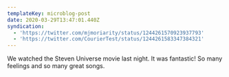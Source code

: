 ```yaml
---
templateKey: microblog-post
date: 2020-03-29T13:47:01.440Z
syndication:
  - 'https://twitter.com/mjmoriarity/status/1244261570923937793'
  - 'https://twitter.com/CourierTest/status/1244261583347384321'
---
```


We watched the Steven Universe movie last night. It was fantastic! So many feelings and so many great songs.
